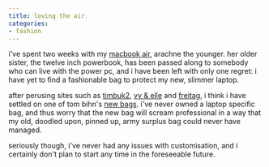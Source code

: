 ```yaml
---
title: loving the air.
categories:
- fashion
---
```


i've spent two weeks with my [macbook air](http://www.apple.com/macbookair/), arachne the younger. her older sister, the twelve inch powerbook, has been passed along to somebody who can live with the power pc, and i have been left with only one regret: i have yet to find a fashionable bag to protect my new, slimmer laptop.

after perusing sites such as [timbuk2](http://www.timbuk2.com/tb2/products/home), [vy & elle](http://www.vyandelle.com/) and [freitag](http://www.freitag.ch/shop/FREITAG/page/frontpage/detail.jsf), i think i have settled on one of tom bihn's [new bags](http://www.tombihn.com/page/001/PROD/200/TB0223). i've never owned a laptop specific bag, and thus worry that the new bag will scream professional in a way that my old, doodled upon, pinned up, army surplus bag could never have managed.

seriously though, i've never had any issues with customisation, and i certainly don't plan to start any time in the foreseeable future.
